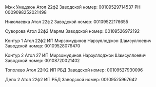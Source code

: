 Мжк Умеджон Атол 22ф2
Заводской номер: 00109529714537
РН 0009098252021498

Николаевка Атол 22ф2
Заводской номер: 00109522176655

Суворова Атол 22ф2 Марям
Заводской номер: 00109526972192

Контур 1 Атол 22ф2 ИП Мирзомудинов Нарзуллоджон Шамсуллоевич
Заводской номер: 00109528076470

Контур 2 Атол 27 ИП Мирзомудинов Нарзуллоджон Шамсуллоевич
Заводской номер: 00108720021402

Тополево Атол 22Ф2 ИП РБД
Заводской номер: 00109527930096

Депо 2 Атол 22ф2 ИП РБД
Заводской номер: 00109525967642